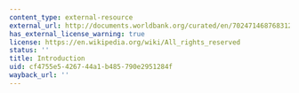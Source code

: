 ```yaml
---
content_type: external-resource
external_url: http://documents.worldbank.org/curated/en/702471468768312009/Accelerated-development-in-sub-Saharan-Africa-an-agenda-for-action
has_external_license_warning: true
license: https://en.wikipedia.org/wiki/All_rights_reserved
status: ''
title: Introduction
uid: cf4755e5-4267-44a1-b485-790e2951284f
wayback_url: ''
---
```

